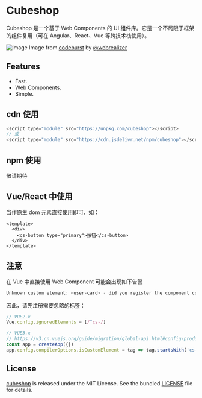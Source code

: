 # Cubeshop

Cubeshop 是一个基于 Web Components 的 UI 组件库。它是一个不局限于框架的组件复用（可在 Angular、React、Vue 等跨技术栈使用）。

![image](https://miro.medium.com/max/2000/1*-zkpV1IfOv-1dux6ZqWBCQ.png)
Image from [codeburst](https://codeburst.io/building-efficient-components-6ee2bdaea542) by [@webrealizer](https://twitter.com/webrealizer)

## Features

- Fast.
- Web Components.
- Simple.

## cdn 使用

```js
<script type="module" src="https://unpkg.com/cubeshop"></script>
// 或
<script type="module" src="https://cdn.jsdelivr.net/npm/cubeshop"></script>
```

## npm 使用

敬请期待

## Vue/React 中使用

当作原生 dom 元素直接使用即可，如：

```vue
<template>
  <div>
    <cs-button type="primary">按钮</cs-button>
  </div>
</template>
```

##  注意

在 Vue 中直接使用 Web Component 可能会出现如下告警

```js
Unknown custom element: <user-card> - did you register the component correctly? For recursive components, make sure to provide the "name" option.
```

因此，请先注册需要忽略的标签：


```js
// VUE2.x
Vue.config.ignoredElements = [/^cs-/]

// VUE3.x
// https://v3.cn.vuejs.org/guide/migration/global-api.html#config-productiontip-%E7%A7%BB%E9%99%A4
const app = createApp({})
app.config.compilerOptions.isCustomElement = tag => tag.startsWith('cs-')
```

## License

[cubeshop](https://github.com/allan2coder/cubeshop) is released
under the MIT License. See the bundled [LICENSE](./LICENSE) file for details.
